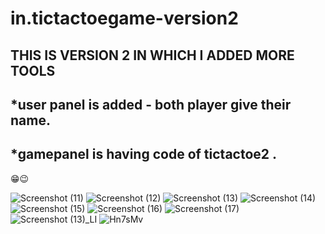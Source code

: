 # in.tictactoegame-version2
THIS IS VERSION 2 IN WHICH I ADDED MORE TOOLS 
-----------------------------------------------------------------------------------------------

*user panel is added - both player give their name.
------------------------------------------------------------------------------------
*gamepanel is having code of tictactoe2 .
------------------------------------------------------------------------------------

😁😉

![Screenshot (11)](https://user-images.githubusercontent.com/74948705/122543814-d0d8ef00-d049-11eb-943e-97fc529e2474.png)
![Screenshot (12)](https://user-images.githubusercontent.com/74948705/122543824-d20a1c00-d049-11eb-8ce8-35f523a2ff85.png)
![Screenshot (13)](https://user-images.githubusercontent.com/74948705/122543839-d59da300-d049-11eb-90bb-f66739760d15.png)
![Screenshot (14)](https://user-images.githubusercontent.com/74948705/122543848-d7676680-d049-11eb-8dd2-a185fb517be0.png)
![Screenshot (15)](https://user-images.githubusercontent.com/74948705/122543857-d9c9c080-d049-11eb-8270-b9f2a797dc02.png)
![Screenshot (16)](https://user-images.githubusercontent.com/74948705/122543863-dafaed80-d049-11eb-9ea7-031db90d7c79.png)
![Screenshot (17)](https://user-images.githubusercontent.com/74948705/122543866-dafaed80-d049-11eb-9115-8bbd87a7230c.png)
![Screenshot (13)_LI](https://user-images.githubusercontent.com/74948705/122543875-dc2c1a80-d049-11eb-99bf-4f1934e3ea94.jpg)
![Hn7sMv](https://user-images.githubusercontent.com/74948705/122544024-ffef6080-d049-11eb-9cd5-712cdb14604d.gif)


